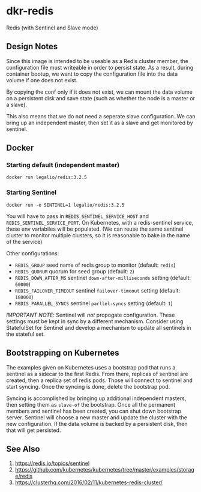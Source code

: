 # dkr-redis
Redis (with Sentinel and Slave mode)

## Design Notes

Since this image is intended to be useable as a Redis cluster member, the configuration
file must writeable in order to persist state. As a result, during container bootup, we
want to copy the configuration file into the data volume if one does not exist.

By copying the conf only if it does not exist, we can mount the data volume on a
persistent disk and save state (such as whether the node is a master or a slave).

This also means that we do not need a seperate slave configuration. We can bring
up an independent master, then set it as a slave and get monitored by sentinel.

## Docker

### Starting default (independent master)

```
docker run legalio/redis:3.2.5
```

### Starting Sentinel

```
docker run -e SENTINEL=1 legalio/redis:3.2.5
```

You will have to pass in `REDIS_SENTINEL_SERVICE_HOST` and `REDIS_SENTINEL_SERVICE_PORT`. On
Kubernetes, with a redis-sentinel service, these env variabiles will be populated. (We can
reuse the same sentinel cluster to monitor multiple clusters, so it is reasonable to bake
in the name of the service)

Other configurations:

  * `REDIS_GROUP` seed name of redis group to monitor (default: `redis`)
  * `REDIS_QUORUM` quorum for seed group (default: `2`)
  * `REDIS_DOWN_AFTER_MS` sentinel `down-after-milliseconds` setting (default: `60000`)
  * `REDIS_FAILOVER_TIMEOUT` sentinel `failover-timeout` setting (default: `180000`)
  * `REDIS_PARALLEL_SYNCS` sentinel `parllel-syncs` setting (default: `1`)
  
*IMPORTANT NOTE*: Sentinel will *not* propogate configuration. These settings must be
kept in sync by a different mechanism. Consider using StatefulSet for Sentinel and
develop a mechanism to update all sentinels in the stateful set.

## Bootstrapping on Kubernetes

The examples given on Kubernetes uses a bootstrap pod that runs a sentinel as
a sidecar to the first Redis. From there, replicas of sentinel are created,
then a replica set of redis pods. Those will connect to sentinel and start
syncing. Once the syncing is done, delete the bootstrap pod.

Syncing is accomplished by bringing up additional independent masters, then
setting them as `slave-of` the bootstrap. Once all the permanent members and
sentinel has been created, you can shut down bootstrap server. Sentinel will
choose a new master and update the cluster with the new configuration. If the
data volume is backed by a persistent disk, then that will get persisted.

## See Also

  1. https://redis.io/topics/sentinel
  2. https://github.com/kubernetes/kubernetes/tree/master/examples/storage/redis
  3. https://clusterhq.com/2016/02/11/kubernetes-redis-cluster/
